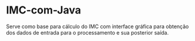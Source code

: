 # IMC-com-Java
Serve como base para cálculo do IMC com interface gráfica para obtenção dos dados de entrada para o processamento e sua posterior saída.
